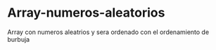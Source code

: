 # Array-numeros-aleatorios
Array  con numeros aleatrios y sera ordenado con el ordenamiento de burbuja
